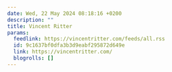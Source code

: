 ```yaml
---
date: Wed, 22 May 2024 08:18:16 +0200
description: ""
title: Vincent Ritter
params:
  feedlink: https://vincentritter.com/feeds/all.rss
  id: 9c1637bf0dfa3b3d9eabf295872d649e
  link: https://vincentritter.com/
  blogrolls: []
---
```

